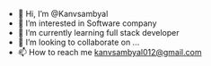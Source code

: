 - 👋 Hi, I’m @Kanvsambyal
- 👀 I’m interested in Software company
- 🌱 I’m currently learning full stack developer
- 💞️ I’m looking to collaborate on ...
- 📫 How to reach me kanvsambyal012@gmail.com

<!---
Kanvsambyal/Kanvsambyal is a ✨ special ✨ repository because its `README.md` (this file) appears on your GitHub profile.
You can click the Preview link to take a look at your changes.
--->
